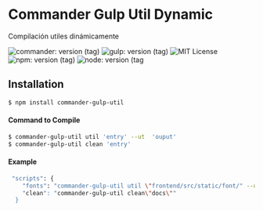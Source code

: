 # Commander Gulp Util Dynamic

<p>Compilación utiles dinámicamente</p>

![commander: version (tag)](https://img.shields.io/badge/commander-v3.0.2-blue?style=for-the-badge)
![gulp: version (tag)](https://img.shields.io/badge/gulp-v4.0.2-orange?style=for-the-badge)
![MIT License](https://img.shields.io/badge/lincense-MIT-yellow?style=for-the-badge) 
![npm: version (tag)](https://img.shields.io/badge/npm-v7.0.15-red?style=for-the-badge)
![node: version (tag](https://img.shields.io/badge/node-v15.4.0-green?style=for-the-badge)

## Installation

```bash
$ npm install commander-gulp-util
```


#### Command to Compile

```bash
$ commander-gulp-util util 'entry' --ut  'ouput'
$ commander-gulp-util clean 'entry' 
```

#### Example

```bash
 "scripts": {
    "fonts": "commander-gulp-util util \"frontend/src/static/font/" --ut  \"docs\"",
    "clean": "commander-gulp-util clean\"docs\""
  }
```